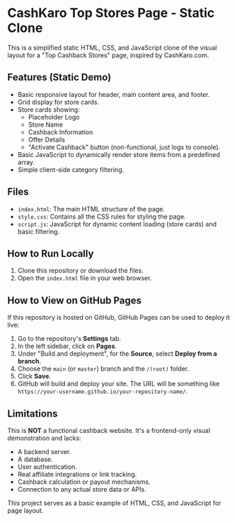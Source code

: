 # CashKaro Top Stores Page - Static Clone

This is a simplified static HTML, CSS, and JavaScript clone of the visual layout for a "Top Cashback Stores" page, inspired by CashKaro.com.

## Features (Static Demo)

*   Basic responsive layout for header, main content area, and footer.
*   Grid display for store cards.
*   Store cards showing:
    *   Placeholder Logo
    *   Store Name
    *   Cashback Information
    *   Offer Details
    *   "Activate Cashback" button (non-functional, just logs to console).
*   Basic JavaScript to dynamically render store items from a predefined array.
*   Simple client-side category filtering.

## Files

*   `index.html`: The main HTML structure of the page.
*   `style.css`: Contains all the CSS rules for styling the page.
*   `script.js`: JavaScript for dynamic content loading (store cards) and basic filtering.

## How to Run Locally

1.  Clone this repository or download the files.
2.  Open the `index.html` file in your web browser.

## How to View on GitHub Pages

If this repository is hosted on GitHub, GitHub Pages can be used to deploy it live:

1.  Go to the repository's **Settings** tab.
2.  In the left sidebar, click on **Pages**.
3.  Under "Build and deployment", for the **Source**, select **Deploy from a branch**.
4.  Choose the `main` (or `master`) branch and the `/(root)` folder.
5.  Click **Save**.
6.  GitHub will build and deploy your site. The URL will be something like `https://your-username.github.io/your-repository-name/`.

## Limitations

This is **NOT** a functional cashback website. It's a frontend-only visual demonstration and lacks:
*   A backend server.
*   A database.
*   User authentication.
*   Real affiliate integrations or link tracking.
*   Cashback calculation or payout mechanisms.
*   Connection to any actual store data or APIs.

This project serves as a basic example of HTML, CSS, and JavaScript for page layout.
